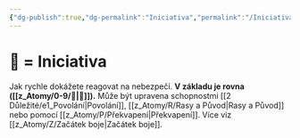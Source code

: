 ```yaml
---
{"dg-publish":true,"dg-permalink":"Iniciativa","permalink":"/Iniciativa/","noteIcon":""}
---
```


# 🚩 = Iniciativa
Jak rychle dokážete reagovat na nebezpečí. 
**V základu je rovna ([[z_Atomy/0-9/🦉\|🦉]]).** 
Může být upravena schopnostmi [[2 Důležité/e1_Povolání\|Povolání]], [[z_Atomy/R/Rasy a Původ\|Rasy a Původ]] nebo pomocí [[z_Atomy/P/Překvapení\|Překvapení]]. Více viz [[z_Atomy/Z/Začátek boje\|Začátek boje]].